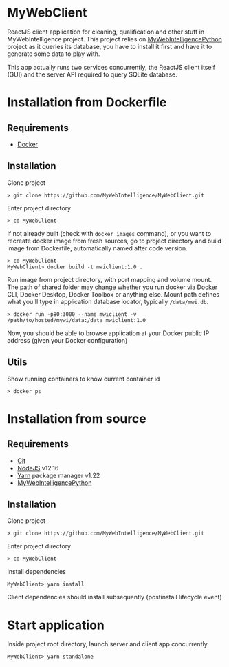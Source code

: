 # MyWebClient

ReactJS client application for cleaning, qualification and other stuff in MyWebIntelligence project.
This project relies on [MyWebIntelligencePython](https://github.com/MyWebIntelligence/MyWebIntelligencePython) project
as it queries its database, you have to install it first and have it to generate some data to play with.

This app actually runs two services concurrently, the ReactJS client itself (GUI) and the server API required to query SQLite database. 

# Installation from Dockerfile

## Requirements

* [Docker](https://www.docker.com/products/docker-desktop)

## Installation


Clone project

```
> git clone https://github.com/MyWebIntelligence/MyWebClient.git
```

Enter project directory

```
> cd MyWebClient
```

If not already built (check with `docker images` command), or you want to recreate docker image from fresh sources, go 
to project directory and build image from Dockerfile, automatically named after code version.

```
> cd MyWebClient
MyWebClient> docker build -t mwiclient:1.0 .
```

Run image from project directory, with port mapping and volume mount.
The path of shared folder may change whether you run docker via Docker CLI, Docker Desktop, Docker Toolbox or anything else.
Mount path defines what you'll type in application database locator, typically `/data/mwi.db`.

```
> docker run -p80:3000 --name mwiclient -v /path/to/hosted/mywi/data:/data mwiclient:1.0
```

Now, you should be able to browse application at your Docker public IP address (given your Docker configuration)

## Utils

Show running containers to know current container id

```
> docker ps
```

# Installation from source

## Requirements

* [Git](https://git-scm.com/downloads)
* [NodeJS](https://nodejs.org/en/download/)  v12.16
* [Yarn](https://classic.yarnpkg.com/en/docs/install) package manager v1.22
* [MyWebIntelligencePython](https://github.com/MyWebIntelligence/MyWebIntelligencePython) 

## Installation

Clone project

```
> git clone https://github.com/MyWebIntelligence/MyWebClient.git
```

Enter project directory

```
> cd MyWebClient
```

Install dependencies

```
MyWebClient> yarn install
```

Client dependencies should install subsequently (postinstall lifecycle event)

# Start application

Inside project root directory, launch server and client app concurrently

```
MyWebClient> yarn standalone
```

